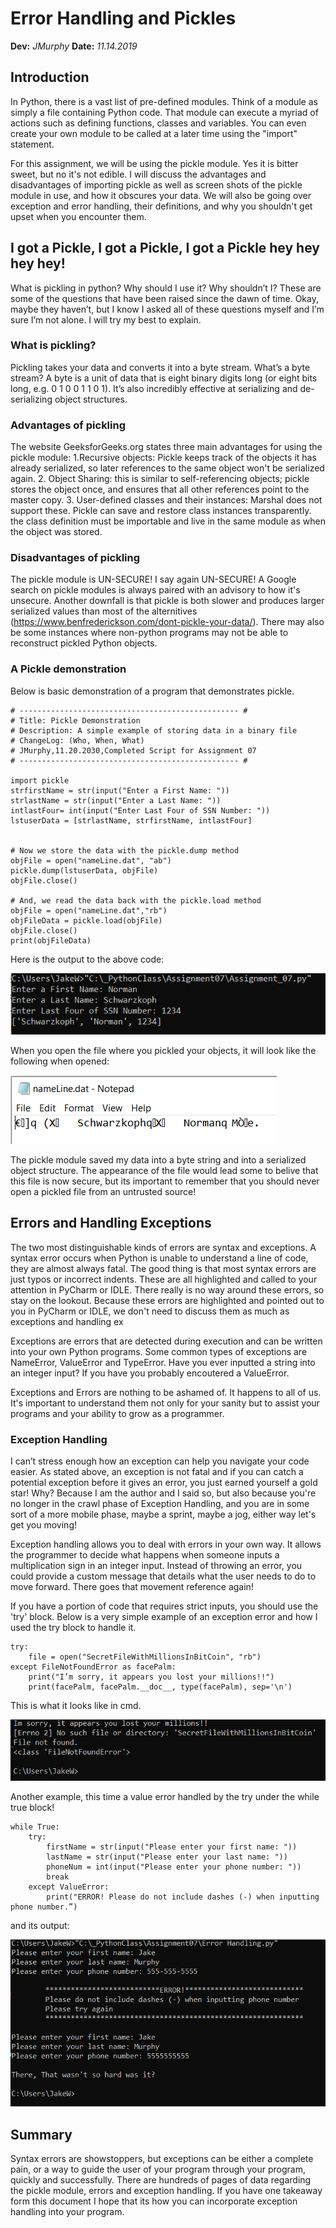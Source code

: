 # Error Handling and Pickles
**Dev:** *JMurphy*
**Date:** *11.14.2019*


## Introduction
In Python, there is a vast list of pre-defined modules. Think of a module as simply a file containing Python code. That module can execute a myriad of actions such as defining functions, classes and variables. You can even create your own module to be called at a later time using the "import" statement. 

For this assignment, we will be using the pickle module. Yes it is bitter sweet, but no it's not edible. I will discuss the advantages and disadvantages of importing pickle as well as screen shots of the pickle module in use, and how it obscures your data. We will also be going over exception and error handling, their definitions, and why you shouldn't get upset when you encounter them. 

## I got a Pickle, I got a Pickle, I got a Pickle hey hey hey hey!
What is pickling in python? Why should I use it? Why shouldn’t I? These are some of the questions that have been raised since the dawn of time. Okay, maybe they haven’t, but I know I asked all of these questions myself and I’m sure I’m not alone. I will try my best to explain. 

### What is pickling?
Pickling takes your data and converts it into a byte stream. What’s a byte stream? A byte is a unit of data that is eight binary digits long (or eight bits long, e.g. 0 1 0 0 1 1 0 1). It’s also incredibly effective at serializing and de-serializing object structures. 

### Advantages of pickling
The website GeeksforGeeks.org states three main advantages for using the pickle module:
1.Recursive objects: Pickle keeps track of the objects it has already serialized, so later references to the same object won't be serialized again.
2. Object Sharing: this is similar to self-referencing objects; pickle stores the object once, and ensures that all other references point to the master copy.
3. User-defined classes and their instances: Marshal does not support these. Pickle can save and restore class instances transparently. the class definition must be importable and live in the same module as when the object was stored.

### Disadvantages of pickling
The pickle module is UN-SECURE! I say again UN-SECURE! A Google search on pickle modules is always paired with an advisory to how it's unsecure. Another downfall is that pickle is both slower and produces larger serialized values than most of the alternitives (https://www.benfrederickson.com/dont-pickle-your-data/). There may also be some instances where non-python programs may not be able to reconstruct pickled Python objects. 

### A Pickle demonstration
Below is basic demonstration of a program that demonstrates pickle. 

```
# ------------------------------------------------- #
# Title: Pickle Demonstration
# Description: A simple example of storing data in a binary file
# ChangeLog: (Who, When, What)
# JMurphy,11.20.2030,Completed Script for Assignment 07
# ------------------------------------------------- #

import pickle
strfirstName = str(input("Enter a First Name: "))
strlastName = str(input("Enter a Last Name: "))
intlastFour= int(input("Enter Last Four of SSN Number: "))
lstuserData = [strlastName, strfirstName, intlastFour]


# Now we store the data with the pickle.dump method
objFile = open("nameLine.dat", "ab")
pickle.dump(lstuserData, objFile)
objFile.close()

# And, we read the data back with the pickle.load method
objFile = open("nameLine.dat","rb")
objFileData = pickle.load(objFile)
objFile.close()
print(objFileData)
```

Here is the output to the above code:

![Results of Pickle](https://github.com/murph253/Assignment07/blob/master/docs/Figure%201.1.PNG "Results of Pickle")

When you open the file where you pickled your objects, it will look like the following when opened:

![Pickle Contents](https://github.com/murph253/Assignment07/blob/master/docs/Figure%201.2.PNG "Pickle Contents")

The pickle module saved my data into a byte string and into a serialized object structure. The appearance of the file would lead some to belive that this file is now secure, but its important to remember that you should never open a pickled file from an untrusted source!

## Errors and Handling Exceptions
The two most distinguishable kinds of errors are syntax and exceptions. A syntax error occurs when Python is unable to understand a line of code, they are almost always fatal. The good thing is that most syntax errors are just typos or incorrect indents. These are all highlighted and called to your attention in PyCharm or IDLE. There really is no way around these errors, so stay on the lookout. Because these errors are highlighted and pointed out to you in PyCharm or IDLE, we don't need to discuss them as much as exceptions and handling ex

Exceptions are errors that are detected during execution and can be written into your own Python programs. Some common types of exceptions are NameError, ValueError and TypeError. Have you ever inputted a string into an integer input? If you have you probably encoutered a ValueError. 

Exceptions and Errors are nothing to be ashamed of. It happens to all of us. It's important to understand them not only for your sanity but to assist your programs and your ability to grow as a programmer. 

### Exception Handling
I can’t stress enough how an exception can help you navigate your code easier. As stated above, an exception is not fatal and if you can catch a potential exception before it gives an error, you just earned yourself a gold star! Why? Because I am the author and I said so, but also because you're no longer in the crawl phase of Exception Handling, and you are in some sort of a more mobile phase, maybe a sprint, maybe a jog, either way let's get you moving! 

Exception handling allows you to deal with errors in your own way. It allows the programmer to decide what happens when someone inputs a multiplication sign in an integer input. Instead of throwing an error, you could provide a custom message that details what the user needs to do to move forward. There goes that movement reference again! 

If you have a portion of code that requires strict inputs, you should use the 'try' block. Below is a very simple example of an exception error and how I used the try block to handle it. 


```
try:
    file = open("SecretFileWithMillionsInBitCoin", "rb")
except FileNotFoundError as facePalm:
    print("I’m sorry, it appears you lost your millions!!")
    print(facePalm, facePalm.__doc__, type(facePalm), sep='\n')
```

This is what it looks like in cmd.

![Millions Lost](https://github.com/murph253/Assignment07/blob/master/docs/Figure%202.1.PNG "Millions Lost")

Another example, this time a value error handled by the try under the while true block!

```
while True:
    try:
        firstName = str(input("Please enter your first name: "))
        lastName = str(input("Please enter your last name: "))
        phoneNum = int(input("Please enter your phone number: "))
        break
    except ValueError:
        print("ERROR! Please do not include dashes (-) when inputting phone number.”)
```
and its output:


![Sorry Dashes](https://github.com/murph253/Assignment07/blob/master/docs/Figure%202.2.PNG "Sorry Dashes")

## Summary
Syntax errors are showstoppers, but exceptions can be either a complete pain, or a way to guide the user of your program through your program, quickly and successfully. There are hundreds of pages of data regarding the pickle module, errors and exception handling. If you have one takeaway form this document I hope that its how you can incorporate exception handling into your program. 
